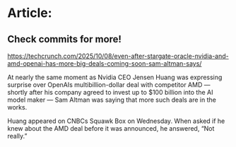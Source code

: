 # Article:

## Check commits for more!
https://techcrunch.com/2025/10/08/even-after-stargate-oracle-nvidia-and-amd-openai-has-more-big-deals-coming-soon-sam-altman-says/

At nearly the same moment as Nvidia CEO Jensen Huang was expressing surprise over OpenAIs multibillion-dollar deal with competitor AMD — shortly after his company agreed to invest up to $100 billion into the AI model maker — Sam Altman was saying that more such deals are in the works.

Huang appeared on CNBCs Squawk Box on Wednesday. When asked if he knew about the AMD deal before it was announced, he answered, “Not really.”
